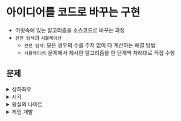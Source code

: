 # 아이디어를 코드로 바꾸는 구현

- 머릿속에 있는 알고리즘을 소스코드로 바꾸는 과정
- `완전 탐색`과 `시뮬레이션`
  - `완전 탐색`: 모든 경우의 수를 주저 없이 다 계산하는 해결 방법
  - `시뮬레이션`: 문제에서 제시한 알고리즘을 한 단계씩 차례대로 직접 수행

## 문제

<details>
  <summary>상하좌우</summary>
  <div markdown="1">

Q. 여행가 A는 N X N 크기의 정사각형 공간 위에 서 있다. 이 공간은 1 X 1 크기의 정사각형으로 나누어져 있다. 가장 왼쪽 위 좌표는 (1, 1)이며, 가장 오른쪽 아래 좌표는 (N, N)에 해당한다. 여행가 A는 상, 하, 좌, 우 방향으로 이동할 수 있으며, 시작 좌표는 항상 (1, 1)이다. 계획서에는 하나의 줄에 띄어쓰기를 기준으로 하여 L, R, U, D 중 하나의 문자가 반복적으로 적혀있다. 각 문자의 의미는 다음과 같다.

- L : 왼쪽으로 한 칸 이동
- R : 오른쪽으로 한 칸 이동
- U : 위으로 한 칸 이동
- D : 아래로 한 칸 이동

이때 여행가 A가 N X N 크기의 정사각형 공간을 벗어나는 움직임은 무시된다. 계획서가 주어졌을 때 여행가 A가 최종적으로 도착할 지점의 좌표를 출력하는 프로그램을 작성하시오.

`입력 조건` :

- 첫째 줄에 공간의 크기를 나타내는 N이 주어진다. (1<=N<=100)
- 둘째 줄에 여행가 A가 이동할 계획서 내용이 주어진다. (1<=이동 횟수<=100)<br>

`출력 조건` :

- 첫째 줄에 여행가 A가 최종적으로 도착할 지점의 좌표 (X, Y)를 공백으로 구분하여 출력한다.

<문제 해설>

- 연산 횟수는 이동 횟수에 비례
- `시뮬레이션`

  </divs>
</details>

<details>
  <summary>시각</summary>
  <div markdown="1">

Q. 정수 N이 입력되면 00시 00분 00초부터 N시 59분 59초까지의 모든 시각 중에서 3이 하나라도 포함되는 모든 경우의 수를 구하는 프로그램을 작성하시오.

`입력 조건` :

- 첫째 줄에 정수 N이 입력된다. (0<=N<=23)<br>

`출력 조건` :

- 00시 00분 00초부터 N시 59분 59초까지의 모든 시각중에서 3이 하나라도 포함되는 경우의 수를 출력한다.

<문제 해설>

- `완전 탐색`
- 확인(탐색)해야 할 전체 데이터의 개수가 100만개 이하일 때 사용 적절

  </divs>
</details>

<details>
  <summary>왕실의 나이트</summary>
  <div markdown="1">

Q. 행복 왕국의 왕실 정원은 체스판과 같은 8 X 8 좌표 평면이다. 왕실 정원의 특정한 한 칸에 나이트가 서 있다. 나이트는 매우 충성스러운 신하로서 매일 무술을 연마한다. 나이트는 말을 타고 있기 때문에 이동을 할 때는 L자 형태로만 이돌할 수 있으며 정원 밖으로는 나갈 수 없다. 나이트는 특정한 위치에서 다음과 같은 2가지 경우로 이동 할 수 있다.

1. 수평으로 두 칸 이동한 뒤에 수직으로 한 칸 이동하기
2. 수직으로 두 칸 이동한 뒤에 수평으로 한 칸 이동하기

이처럼 8 X 8 좌표 평면상엣 나이트의 위치가 주어졌을 때 나이트가 이동할 수 있는 경우의 수를 출력하는 프로그램을 작성하시오. 이때 왕실의 정원에서 행 위치를 표현할 때는 1부터 8호 표현하며, 열 위치를 표현할 때는 a부터 h로 표현한다.

`입력 조건` :

- 첫째 줄에 8 X 8 좌표 평면상에서 현재 나이트가 위치한 곳의 좌표를 나타내는 두 문자로 구성된 문자열이 입력된다. 입력 문자는 a1처럼 열과 행으로 이뤄진다.<br>

`출력 조건` :

- 첫째 줄에 나이트가 이동할 수 있는 경우의 수를 출력하시오.

<문제 해설>

- 이동 경로의 경우의 수를 리스트로 저장
- `시뮬레이션`

  </div>
</details>

<details>
  <summary>게임 개발</summary>
  <div markdown="1">

Q. 현민이는 게임 캐릭터가 맵 안에서 움직이는 시스템을 개발 중이다. 캐릭터가 있는 장소는 1 X 1 크기의 정사각형으로 이뤄진 N X M 크기의 직사각형으로, 각각의 칸은 육지 또는 바다이다. 캐릭터는 동서남북 중 한 곳을 바라본다. 맵의 각 칸은 (A, B)로 나타낼 수 있고, A는 북쪽으로부터 떨어진 칸의 개수, B는 서쪽으로부터 떨어진 칸의 개수이다. 캐릭터는 상하좌우로 움직일 수 있고, 바다로 되어있는 공간에는 갈 수 없다. 캐릭터의 움직임을 설정하기 위해 정해 놓은 매뉴얼은 이러하다.

1. 현재 위치에서 현재 방향을 기준을 왼쪽 방향(반시계 방향으로 90도 회전한 방향)부터 차례대로 갈 곳을 정한다.
2. 캐릭터의 바로 왼쪽 방향에 아직 가보지 않은 칸이 존재한다면, 왼쪽 방향으로 회전한 다음 왼쪽으로 한 칸을 전진한다. 왼쪽 방향에 가보지 않은 칸이 없다면, 왼쪽 방향으로 회전만 수행하고 1단계로 돌아간다.
3. 만약 네 방향 모두 이미 가본 칸이거나 바다로 되어 있는 칸인 경우에는, 바라보는 방향을 유지한 채로 한 칸 뒤로 가고 1단계로 돌아간다. 단, 이때 뒤쪽 방향이 바다인 칸이라 뒤로 갈 수 없는 경우에는 움직임을 멈춘다.

현민이는 위 과정을 반복적으로 수행하면서 캐릭터의 움직임에 이상이 있는지 테스트하려고 한다. 매뉴얼에 따라 캐릭터를 이동시킨 뒤에, 캐릭터가 방문한 칸의 수를 출력하는 프로그램을 만드시오.

`입력 조건` :

- 첫째 줄에 맵의 세로 크기 N과 가로 크기 M을 공백으로 구분하여 입력한다. (3<=N, M<=50)
- 둘째 줄에 게임 캐릭터가 있는 칸의 좌표 (A, B)와 바라보는 방향 d가 각각 서로 공백으로 구분하여 주어진다. 방향 d의 값으로는 다음과 같이 4가지가 존재한다.

- 0 : 북쪽
- 1 : 동쪽
- 2 : 남쪽
- 3 : 서쪽

- 셋째 줄부터 맵이 육지인지 바다인지에 대한 정보가 주어진다. N개의 줄에 맵의 상태가 북쪽부터 남쪽 순서대로, 각 줄의 데이터는 서쪽부터 동쪽 순서대로 주어진다. 맵의 외곽은 항상 바다로 되어있다.

- 0 : 육지
- 1 : 바다

- 처음에 게임 캐릭터가 위치한 칸의 상태는 항상 육지이다.<br>

`출력 조건` :

- 첫째 줄에 이동을 마친 후 캐릭터가 방문한 칸의 수를 출력한다.

<문제 해설>

- 전형적인 `시뮬레이션` 문제
- 방향을 설정해서 이동하는 문제 유형에서는 별도의 리스트를 만들어 방향을 정하는 것이 효과적
- 2차원 리스트를 선언할 때는 컴프리헨션을 이용하는 것이 효율적

  </div>
</details>

<br>
